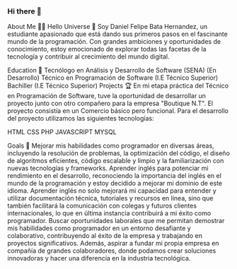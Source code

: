 ### Hi there 👋 
About Me 👦🏻
Hello Universe 💫
Soy Daniel Felipe Bata Hernandez, un estudiante apasionado que está dando sus primeros pasos en el fascinante mundo de la programación. Con grandes ambiciones y oportunidades de conocimiento, estoy emocionado de explorar todas las facetas de la tecnología y contribuir al crecimiento del mundo digital.

Education 🧩
Tecnólogo en Análisis y Desarrollo de Software (SENA) (En Desarrollo)
Técnico en Programación de Software (I.E Técnico Superior)
Bachiller (I.E Técnico Superior)
Projects 🏆
En mi etapa práctica del Técnico en Programación de Software, tuve la oportunidad de desarrollar un proyecto junto con otro compañero para la empresa "Boutique N.T". El proyecto consistía en un Comercio básico pero funcional. Para el desarrollo del proyecto utilizamos las siguientes tecnologías:

HTML
CSS
PHP
JAVASCRIPT
MYSQL

Goals 🚀
Mejorar mis habilidades como programador en diversas áreas, incluyendo la resolución de problemas, la optimización del código, el diseño de algoritmos eficientes, código escalable y limpio y la familiarización con nuevas tecnologías y frameworks.
Aprender inglés para potenciar mi rendimiento en el desarrollo, reconociendo la importancia del inglés en el mundo de la programación y estoy decidido a mejorar mi dominio de este idioma. Aprender inglés no solo mejorará mi capacidad para entender y utilizar documentación técnica, tutoriales y recursos en línea, sino que también facilitará la comunicación con colegas y futuros clientes internacionales, lo que en última instancia contribuirá a mi éxito como programador.
Buscar oportunidades laborales que me permitan demostrar mis habilidades como programador en un entorno desafiante y colaborativo, contribuyendo al éxito de la empresa y trabajando en proyectos significativos. Además, aspirar a fundar mi propia empresa en compañía de grandes colaboradores, donde podamos crear soluciones innovadoras y hacer una diferencia en la industria tecnológica.
<!--
**DanielBata25/DanielBata25** is a ✨ _special_ ✨ repository because its `README.md` (this file) appears on your GitHub profile.

Here are some ideas to get you started:

- 🔭 I’m currently working on ...
- 🌱 I’m currently learning ...
- 👯 I’m looking to collaborate on ...
- 🤔 I’m looking for help with ...
- 💬 Ask me about ...
- 📫 How to reach me: ...
- 😄 Pronouns: ...
- ⚡ Fun fact: ...
-->
